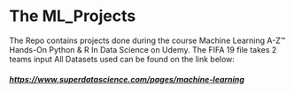 # The ML_Projects
The Repo contains projects done during the course Machine Learning A-Z™ Hands-On Python & R In Data Science on Udemy. 
The FIFA 19 file takes 2 teams input 
All Datasets used can be found on the link below:
##### https://www.superdatascience.com/pages/machine-learning

